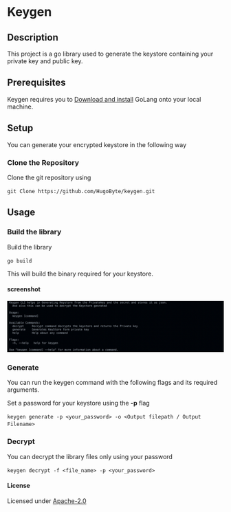   

# Keygen

  

## Description

This project is a go library used to generate the keystore containing your private key and public key. 

## Prerequisites

Keygen requires you to [Download and install](https://go.dev/dl/) GoLang onto your local machine.

## Setup

You can generate your encrypted keystore in the following way

### Clone the Repository

Clone the git repository using

` git Clone https://github.com/HugoByte/keygen.git `

## Usage

  

### Build the library

  

Build the library

  

`go build`

  

This will build the binary required for your keystore.

#### screenshot

![alt text](screenshot/image1.png)
  

### Generate

You can run the keygen command with the following flags and its required arguments.

Set a password for your keystore using the **-p** flag

  

`keygen generate -p <your_password> -o <Output filepath / Output Filename>`

  

### Decrypt

You can decrypt the library files only using your password

  

`keygen decrypt -f <file_name> -p <your_password>`


  

#### License

  

Licensed under [Apache-2.0](https://www.apache.org/licenses/LICENSE-2.0)